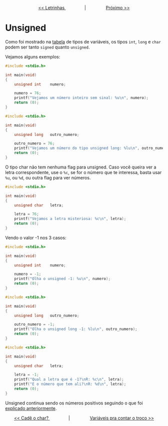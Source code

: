 <p align="center"> <a href="variaveis_4.md"> << Letrinhas </a> &#8195;&#8195;&#8195;&#8195; | &#8195;&#8195;&#8195;&#8195; <a href="variaveis_6.md"> Próximo >> </a> </p>

# Unsigned

Como foi mostrado na [tabela](variaveis_1_copy.md#mas-quais-são-os-tipos-que-existem) de tipos de variáveis, os tipos ``int``, ``long`` e ``char`` podem ser tanto ``signed`` quanto ``unsigned``.

Vejamos alguns exemplos:

```c
#include <stdio.h>

int	main(void)
{
	unsigned int	numero;

	numero = 76;
	printf("Vejamos um número inteiro sem sinal: %u\n", numero);
	return (0);
}
```

```c
#include <stdio.h>

int	main(void)
{
	unsigned long	outro_numero;

	outro_numero = 76;
	printf("Vejamos um número do tipo unsigned long: %lu\n", outro_numero);
	return (0);
}
```

O tipo char não tem nenhuma flag para unsigned. Caso você queira ver a letra correspondente, use o ``%c``, se for o número que te interessa, basta usar ``%u``, ou ``%d``, ou outra flag para ver números.

```c
#include <stdio.h>

int	main(void)
{
	unsigned char	letra;

	letra = 76;
	printf("Vejamos a letra misteriosa: %c\n", letra);
	return (0);
}
```

Vendo o valor -1 nos 3 casos:

```c
#include <stdio.h>

int	main(void)
{
	unsigned int	numero;

	numero = -1;
	printf("Olha o unsigned -1: %u\n", numero);
	return (0);
}
```

```c
#include <stdio.h>

int	main(void)
{
	unsigned long	outro_numero;

	outro_numero = -1;
	printf("Olha o unsigned long -1: %lu\n", outro_numero);
	return (0);
}
```

```c
#include <stdio.h>

int	main(void)
{
	unsigned char	letra;

	letra = -1;
	printf("Qual a letra que é -1?\nR: %c\n", letra);
	printf("E o número que tem ali?\nR: %d\n", letra);
	return (0);
}
```

Unsigned continua sendo os números positivos seguindo o que foi [explicado anteriormente](variaveis_2.md).

<p align="center"> <a href="variaveis_4.md"> << Cadê o char? </a> &#8195;&#8195;&#8195;&#8195; | &#8195;&#8195;&#8195;&#8195; <a href="variaveis_6.md"> Variáveis pra contar o troco >> </a> </p>
